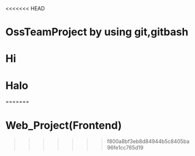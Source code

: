 <<<<<<< HEAD
# OssTeamProject by using git,gitbash
# Hi
# Halo
=======
# Web_Project(Frontend)
>>>>>>> f800a8bf3eb8d84944b5c8405ba96fe1cc765d19
